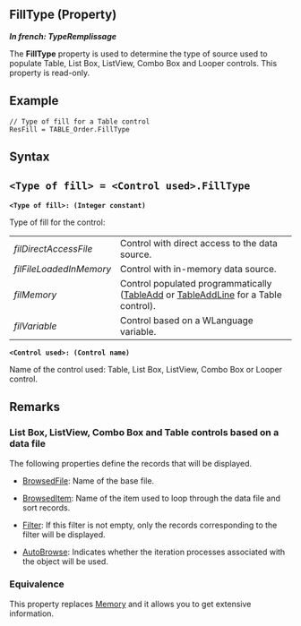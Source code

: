 


## FillType (Property)

***In french: TypeRemplissage***
	



<a name="XUse"></a>
<a name="Use"></a>
<a name="description"></a>
The **FillType** property is used to determine the type of source used to populate Table, List Box, ListView, Combo Box and Looper controls. This property is read-only. 


<a name="Example1"></a>
<a name="sample_code"></a>

## Example


```wl
// Type of fill for a Table control
ResFill = TABLE_Order.FillType
```

<a name="XSYNTAX"></a>
<a name="SYNTAX1"></a>

## Syntax

`<Type of fill> = <Control used>.FillType`
---

**`<Type of fill>: (Integer constant)`**

Type of fill for the control:


|   |   |
| --- | --- |
| *filDirectAccessFile* | Control with direct access to the data source. |
| *filFileLoadedInMemory* | Control with in-memory data source. |
| *filMemory* | Control populated programmatically ([TableAdd](../WDLang1/3074017.md) or [TableAddLine](../WDLang1/3074006.md) for a Table control). |
| *filVariable* | Control based on a WLanguage variable. |



**`<Control used>: (Control name)`**

Name of the control used: Table, List Box, ListView, Combo Box or Looper control.  



<a name="NOTE0"></a>
<a name="NOTE0_1"></a>

## Remarks


### List Box, ListView, Combo Box and Table controls based on a data file
<a name="list_box_listview_combo_box_and_table_controls_based_data_file_ELTPARAGRAPHE000066"></a>

The following properties define the records that will be displayed.

- [BrowsedFile](../Proprietes/2510040.md): Name of the base file.

- [BrowsedItem](../Proprietes/2510111.md): Name of the item used to loop through the data file and sort records.

- [Filter](../Proprietes/2510042.md): If this filter is not empty, only the records corresponding to the filter will be displayed.

- [AutoBrowse](../Proprietes/2510093.md): Indicates whether the iteration processes associated with the object will be used.



<a name="NOTE0_2"></a>


### Equivalence
<a name="equivalence_ELTPARAGRAPHE000086"></a>

This property replaces [Memory](../Proprietes/2510076.md) and it allows you to get extensive information. 


